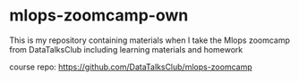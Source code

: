 # mlops-zoomcamp-own
This is my repository containing materials when I take the Mlops zoomcamp from DataTalksClub including learning materials and homework

course repo: https://github.com/DataTalksClub/mlops-zoomcamp
